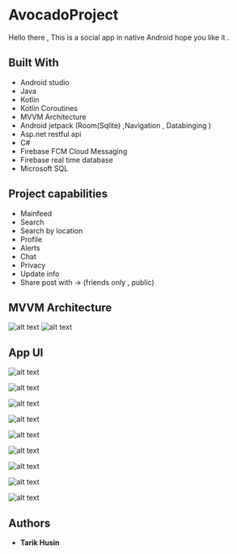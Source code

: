 # AvocadoProject


Hello there ,
This is a social app in native Android hope you like it .

## Built With

* Android studio 
* Java
* Kotlin
* Kotlin Coroutines
* MVVM Architecture
* Android jetpack (Room(Sqlite) ,Navigation , Databinging )
* Asp.net restful api
* C#
* Firebase FCM Cloud Messaging
* Firebase real time database
* Microsoft SQL



## Project capabilities
* Mainfeed
* Search
* Search by location
* Profile
* Alerts
* Chat
* Privacy
* Update info
* Share post with -> (friends only , public)





## MVVM Architecture

![alt text](https://developer.android.com/topic/libraries/architecture/images/final-architecture.png)
![alt text](https://venturebeat.com/wp-content/uploads/2019/05/android-jetpack-logo.png?fit=400%2C200&strip=all)


## App UI
![alt text](https://g.top4top.io/p_1501mjamb1.png)

![alt text](https://k.top4top.io/p_1501wsan17.png)

![alt text](https://i.top4top.io/p_1501x4n215.png)

![alt text](https://e.top4top.io/p_15015by651.png)

![alt text](https://f.top4top.io/p_15017fiq22.png)

![alt text](https://g.top4top.io/p_15017tlf83.png)

![alt text](https://h.top4top.io/p_1501xe4ii4.png)

![alt text](https://j.top4top.io/p_1501xmnfb6.png)

![alt text](https://l.top4top.io/p_1501h9x468.png)


## Authors

* **Tarik Husin** 
